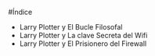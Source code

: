 #Índice

* Larry Plotter y El Bucle Filosofal
* Larry Plotter y La clave Secreta del Wifi
* Larry Plotter y El Prisionero del Firewall

